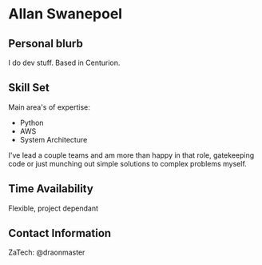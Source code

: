 # Allan Swanepoel

## Personal blurb
I do dev stuff. Based in Centurion.


## Skill Set
Main area's of expertise:
* Python
* AWS
* System Architecture

I've lead a couple teams and am more than happy in that role, gatekeeping code or just munching out simple solutions to complex problems myself.

## Time Availability
Flexible, project dependant


## Contact Information
ZaTech: @draonmaster
